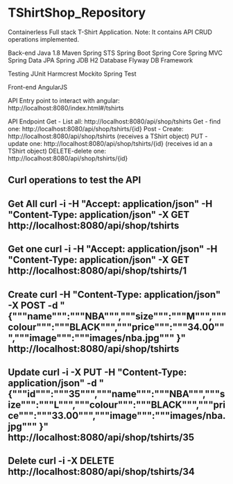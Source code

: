 # TShirtShop_Repository

Containerless Full stack T-Shirt Application. 
Note: It contains API CRUD operations implemented.

Back-end 
Java 1.8
Maven
Spring STS
Spring Boot
Spring Core
Spring MVC
Spring Data
JPA Spring JDB
H2 Database
Flyway DB Framework

Testing 
JUnit
Harmcrest
Mockito
Spring Test

Front-end
AngularJS

API
Entry point to interact with angular: http://localhost:8080/index.html#/tshirts

API Endpoint
Get - List all: http://localhost:8080/api/shop/tshirts
Get - find one: http://localhost:8080/api/shop/tshirts/{id}
Post - Create: http://localhost:8080/api/shop/tshirts
(receives a TShirt object)
PUT - update  one: http://localhost:8080/api/shop/tshirts/{id}
(receives id an a TShirt object)
DELETE-delete one: http://localhost:8080/api/shop/tshirts/{id}



Curl operations to test the API
----------------------------------------------------------------------------------------------
Get All
curl -i -H "Accept: application/json" -H "Content-Type: application/json" -X GET  http://localhost:8080/api/shop/tshirts
----------------------------------------------------------------------------------------------
Get one
curl -i -H "Accept: application/json" -H "Content-Type: application/json" -X GET  http://localhost:8080/api/shop/tshirts/1
----------------------------------------------------------------------------------------------
Create
curl -H "Content-Type: application/json" -X POST -d "{"""name""":"""NBA""","""size""":"""M""","""colour""":"""BLACK""","""price""":"""34.00""","""image""":"""images/nba.jpg""" }" http://localhost:8080/api/shop/tshirts
----------------------------------------------------------------------------------------------
Update
curl -i -X PUT -H "Content-Type: application/json" -d "{"""id""":"""35""","""name""":"""NBA""","""size""":"""L""","""colour""":"""BLACK""","""price""":"""33.00""","""image""":"""images/nba.jpg""" }"  http://localhost:8080/api/shop/tshirts/35
----------------------------------------------------------------
Delete
curl -i -X DELETE http://localhost:8080/api/shop/tshirts/34
-----------------------------------------------

